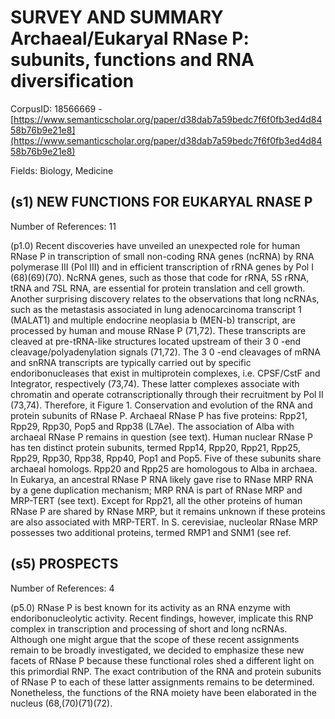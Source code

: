 # SURVEY AND SUMMARY Archaeal/Eukaryal RNase P: subunits, functions and RNA diversification

CorpusID: 18566669 - [https://www.semanticscholar.org/paper/d38dab7a59bedc7f6f0fb3ed4d8458b76b9e21e8](https://www.semanticscholar.org/paper/d38dab7a59bedc7f6f0fb3ed4d8458b76b9e21e8)

Fields: Biology, Medicine

## (s1) NEW FUNCTIONS FOR EUKARYAL RNASE P
Number of References: 11

(p1.0) Recent discoveries have unveiled an unexpected role for human RNase P in transcription of small non-coding RNA genes (ncRNA) by RNA polymerase III (Pol III) and in efficient transcription of rRNA genes by Pol I (68)(69)(70). NcRNA genes, such as those that code for rRNA, 5S rRNA, tRNA and 7SL RNA, are essential for protein translation and cell growth. Another surprising discovery relates to the observations that long ncRNAs, such as the metastasis associated in lung adenocarcinoma transcript 1 (MALAT1) and multiple endocrine neoplasia b (MEN-b) transcript, are processed by human and mouse RNase P (71,72). These transcripts are cleaved at pre-tRNA-like structures located upstream of their 3 0 -end cleavage/polyadenylation signals (71,72). The 3 0 -end cleavages of mRNA and snRNA transcripts are typically carried out by specific endoribonucleases that exist in multiprotein complexes, i.e. CPSF/CstF and Integrator, respectively (73,74). These latter complexes associate with chromatin and operate cotranscriptionally through their recruitment by Pol II (73,74). Therefore, it  Figure 1. Conservation and evolution of the RNA and protein subunits of RNase P. Archaeal RNase P has five proteins: Rpp21, Rpp29, Rpp30, Pop5 and Rpp38 (L7Ae). The association of Alba with archaeal RNase P remains in question (see text). Human nuclear RNase P has ten distinct protein subunits, termed Rpp14, Rpp20, Rpp21, Rpp25, Rpp29, Rpp30, Rpp38, Rpp40, Pop1 and Pop5. Five of these subunits share archaeal homologs. Rpp20 and Rpp25 are homologous to Alba in archaea. In Eukarya, an ancestral RNase P RNA likely gave rise to RNase MRP RNA by a gene duplication mechanism; MRP RNA is part of RNase MRP and MRP-TERT (see text). Except for Rpp21, all the other proteins of human RNase P are shared by RNase MRP, but it remains unknown if these proteins are also associated with MRP-TERT. In S. cerevisiae, nucleolar RNase MRP possesses two additional proteins, termed RMP1 and SNM1 (see ref.
## (s5) PROSPECTS
Number of References: 4

(p5.0) RNase P is best known for its activity as an RNA enzyme with endoribonucleolytic activity. Recent findings, however, implicate this RNP complex in transcription and processing of short and long ncRNAs. Although one might argue that the scope of these recent assignments remain to be broadly investigated, we decided to emphasize these new facets of RNase P because these functional roles shed a different light on this primordial RNP. The exact contribution of the RNA and protein subunits of RNase P to each of these latter assignments remains to be determined. Nonetheless, the functions of the RNA moiety have been elaborated in the nucleus (68,(70)(71)(72).
